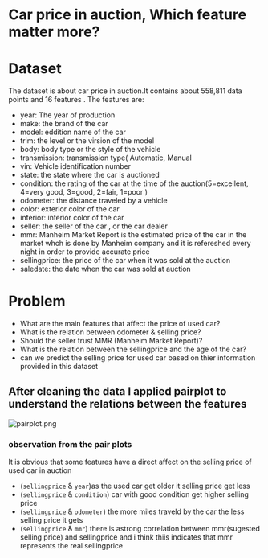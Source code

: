 # Car price in auction, Which feature matter more?

# Dataset

The dataset is about car price in auction.It contains about 558,811 data points and 16 features .
The features are:
- year: The year of production
- make: the brand of the car
- model: eddition name of the car
- trim: the level or the virsion of the model
- body: body type or the style of the vehicle 
- transmission: transmission type( Automatic, Manual 
- vin: Vehicle identification number 
- state: the state where the car is auctioned
- condition: the rating of the car at the time of the auction(5=excellent, 4=very good, 3=good, 2=fair, 1=poor )
- odometer: the distance traveled by a vehicle
- color:  exterior color of the car
- interior: interior color of the car
- seller: the seller of the car , or the car dealer
- mmr: Manheim Market Report is the estimated price of the car in the market whch is done by Manheim company and it is refereshed every night in order to provide accurate price
- sellingprice: the price of the car when it was sold at the auction
- saledate: the date when the car was sold at auction

# Problem 

- What are the main features that affect the price of used car?
- What is the relation between odometer & selling price?
- Should the seller trust MMR (Manheim Market Report)?
- What is the relation between the sellingprice and the age of the car?
- can we predict the selling price for used car based on thier information provided in this dataset

## After cleaning the data I  applied pairplot to understand the relations between the features 


![pairplot.png](attachment:pairplot.png)

### observation from the pair plots
It is obvious that some features have a direct affect on the selling price of used car in auction
- (`sellingprice` & `year`)as the used car get older it selling price get less
- (`sellingprice` & `condition`) car with good condition get higher selling price
- (`sellingprice` & `odometer`) the more miles traveld by the car the less selling price it gets
- (`sellingprice` & `mmr`) there is astrong correlation between mmr(sugested selling price) and sellingprice and i think thiis indicates that mmr represents the real sellingprice
